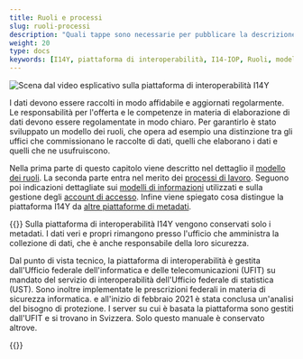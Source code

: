 ```yaml
---
title: Ruoli e processi
slug: ruoli-processi
description: "Quali tappe sono necessarie per pubblicare la descrizione di una collezione di dati? E chi può vedere i metadati e quali? Il presente capitolo fornisce una panoramica dei ruoli previsti dalla piattaforma di interoperabilità I14Y, dei processi di lavoro e del modello delle informazioni."
weight: 20
type: docs
keywords: [I14Y, piattaforma di interoperabilità, I14-IOP, Ruoli, modello dei ruoli, diritti di accesso, workflow, processi, modello dei dati, modello di informazioni]
---
```


![Scena dal video esplicativo sulla piattaforma di interoperabilità I14Y](/handbook/img/i14y-film_rollen.png)

I dati devono essere raccolti in modo affidabile e aggiornati regolarmente. Le responsabilità per l'offerta e le competenze in materia di elaborazione di dati devono essere regolamentate in modo chiaro. Per garantirlo è stato sviluppato un modello dei ruoli, che opera ad esempio una distinzione tra gli uffici che commissionano le raccolte di dati, quelli che elaborano i dati e quelli che ne usufruiscono. 

Nella prima parte di questo capitolo viene descritto nel dettaglio il [modello dei ruoli](/handbook/it/gouvernanz/ruoli). La seconda parte entra nel merito dei [processi di lavoro](/handbook/it/gouvernanz/processi-di-lavoro). Seguono poi indicazioni dettagliate sui [modelli di informazioni](/handbook/it/gouvernanz/modello-di-informazioni) utilizzati e sulla gestione degli [account di accesso](/handbook/it/gouvernanz/gestione-degli-account). Infine viene spiegato cosa distingue la piattaforma I14Y da [altre piattaforme di metadati](/handbook/it/gouvernanz/piattaformi).

{{<alert title="I dati sono al sicuro sull'IOP I14Y?" color="info">}}
Sulla piattaforma di interoperabilità I14Y vengono conservati solo i metadati. I dati veri e propri rimangono presso l'ufficio che amministra la collezione di dati, che è anche responsabile della loro sicurezza. 

Dal punto di vista tecnico, la piattaforma di interoperabilità è gestita dall'Ufficio federale dell'informatica e delle telecomunicazioni (UFIT) su mandato del servizio di interoperabilità dell'Ufficio federale di statistica (UST). Sono inoltre implementate le prescrizioni federali in materia di sicurezza informatica. e all'inizio di febbraio 2021 è stata conclusa un'analisi del bisogno di protezione. I server su cui è basata la piattaforma sono gestiti dall'UFIT e si trovano in Svizzera. Solo questo manuale è conservato altrove.

{{</alert>}}
